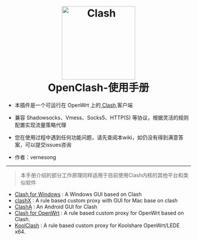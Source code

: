 <h1 align="center">
  <img src="https://github.com/Dreamacro/clash/raw/master/docs/logo.png" alt="Clash" width="200">
  <br>OpenClash-使用手册<br>
</h1>

* 本插件是一个可运行在 OpenWrt 上的<a href="https://github.com/Dreamacro/clash" target="_blank"> Clash </a>客户端

* 兼容 Shadowsocks、Vmess、Socks5、HTTP(S) 等协议，根据灵活的规则配置实现流量策略代理

* 您在使用过程中遇到任何功能问题，请先查阅本wiki，如仍没有得到满意答案，可以提交issues咨询

* 作者：vernesong
***
> 本手册介绍的部分工作原理同样适用于目前使用Clash内核的其他平台和类似软件

* [Clash for Windows](https://github.com/Fndroid/clash_for_windows_pkg) : A Windows GUI based on Clash
* [clashX](https://github.com/yichengchen/clashX) : A rule based custom proxy with GUI for Mac base on clash
* [ClashA](https://github.com/ccg2018/ClashA) : An Android GUI for Clash
* [Clash for OpenWrt](https://github.com/frainzy1477/clash) : A rule based custom proxy for OpenWrt based on Clash.
* [KoolClash](https://github.com/SukkaW/Koolshare-Clash) : A rule based custom proxy for Koolshare OpenWrt/LEDE x64.